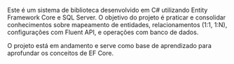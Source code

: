 Este é um sistema de biblioteca desenvolvido em C# utilizando Entity Framework Core e SQL Server. O objetivo do projeto é praticar e consolidar conhecimentos sobre mapeamento de entidades, relacionamentos (1:1, 1:N), configurações com Fluent API, e operações com banco de dados.

O projeto está em andamento e serve como base de aprendizado para aprofundar os conceitos de EF Core.
